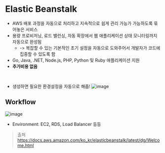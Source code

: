 # Elastic Beanstalk
- AWS 배포 과정을 자동으로 처리하고 지속적으로 쉽게 관리 가능가 가능하도록 묶어놓은 서비스
- 용량 프로비저닝, 로드 밸런싱, 자동 확장에서 웹 애플리케이션 상태 모니터링까지 자동으로 완성됨
    - -> 복잡할 수 있는 기본적인 초기 설정을 자동으로 도와주어서 개발자가 코드에 집중할 수 있도록 함
- Go, Java, .NET, Node.js, PHP, Python 및 Ruby 애플리케이션 지원
- **추가비용 없음**

<br>

- 생성하면 필요한 환경설정을 자동으로 해줌!
![image](https://github.com/hana2set/study/assets/97689567/e66cf1dc-6cb2-45ed-b0bb-432fc498ca25)

## Workflow
![image](https://github.com/hana2set/study/assets/97689567/81bff3f1-4956-4c15-96c4-eb48ca90caf3)

- Environment: EC2, RDS, Load Balancer 등등




> 출처  
https://docs.aws.amazon.com/ko_kr/elasticbeanstalk/latest/dg/Welcome.html